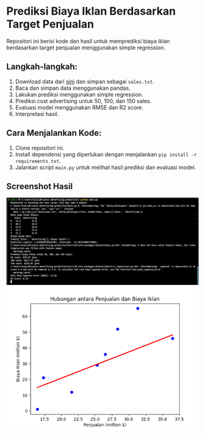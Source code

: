 # Prediksi Biaya Iklan Berdasarkan Target Penjualan

Repositori ini berisi kode dan hasil untuk memprediksi biaya iklan berdasarkan target penjualan menggunakan simple regression.

## Langkah-langkah:

1. Download data dari [sini](https://www.econometrics.com/intro/SALES.txt) dan simpan sebagai `sales.txt`.
2. Baca dan simpan data menggunakan pandas.
3. Lakukan prediksi menggunakan simple regression.
4. Prediksi cost advertising untuk 50, 100, dan 150 sales.
5. Evaluasi model menggunakan RMSE dan R2 score.
6. Interpretasi hasil.

## Cara Menjalankan Kode:

1. Clone repositori ini.
2. Install dependensi yang diperlukan dengan menjalankan `pip install -r requirements.txt`.
3. Jalankan script `main.py` untuk melihat hasil prediksi dan evaluasi model.

## Screenshot Hasil

![alt text](hasil_prediksi.jpg)
![alt text](data_visualisasi.png)
